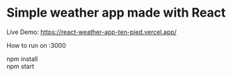 <h1> Simple weather app made with React </h1>

Live Demo: <a href='https://react-weather-app-ten-pied.vercel.app/'>https://react-weather-app-ten-pied.vercel.app/</a>

How to run on :3000

npm install
<br>
npm start
